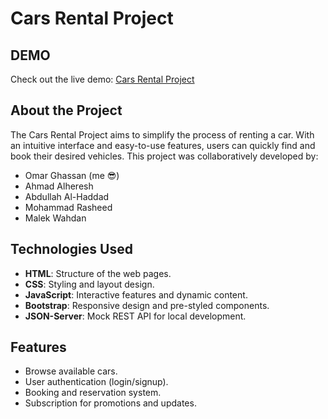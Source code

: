 # Cars Rental Project

## DEMO
Check out the live demo: [Cars Rental Project](https://omarghassan.github.io/cars-rental-project/)

## About the Project
The Cars Rental Project aims to simplify the process of renting a car. With an intuitive interface and easy-to-use features, users can quickly find and book their desired vehicles. This project was collaboratively developed by:
- Omar Ghassan (me 😎)
- Ahmad Alheresh
- Abdullah Al-Haddad
- Mohammad Rasheed
- Malek Wahdan

## Technologies Used
- **HTML**: Structure of the web pages.
- **CSS**: Styling and layout design.
- **JavaScript**: Interactive features and dynamic content.
- **Bootstrap**: Responsive design and pre-styled components.
- **JSON-Server**: Mock REST API for local development.

## Features
- Browse available cars.
- User authentication (login/signup).
- Booking and reservation system.
- Subscription for promotions and updates.
